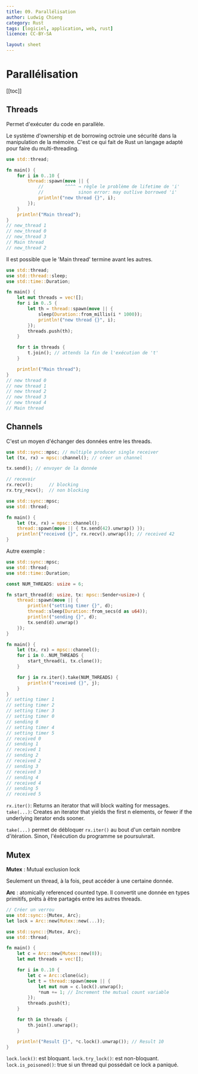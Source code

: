 ```yaml
---
title: 09. Parallélisation
author: Ludwig Chieng
category: Rust
tags: [logiciel, application, web, rust]
licence: CC-BY-SA

layout: sheet
---
```


# Parallélisation

[[toc]]


## Threads

Permet d'exécuter du code en parallèle.

Le système d'ownership et de borrowing octroie une sécurité dans la manipulation de la mémoire. C'est ce qui fait de Rust un langage adapté pour faire du multi-threading.

```rust
use std::thread;

fn main() {
    for i in 0..10 {
        thread::spawn(move || {
            //        ^^^^ → règle le problème de lifetime de 'i'
            //             sinon error: may outlive borrowed 'i'
            println!("new thread {}", i);
        });
    }
    println!("Main thread");
}
// new_thread 1
// new_thread 0
// new_thread 3
// Main thread
// new_thread 2
```

Il est possible que le 'Main thread' termine avant les autres.


```rust
use std::thread;
use std::thread::sleep;
use std::time::Duration;

fn main() {
    let mut threads = vec![];
    for i in 0..5 {
        let th = thread::spawn(move || {
            sleep(Duration::from_millis(i * 1000));
            println!("new thread {}", i);
        });
        threads.push(th);
    }

    for t in threads {
        t.join(); // attends la fin de l'exécution de 't'
    }

    println!("Main thread");
}
// new thread 0
// new thread 1
// new thread 2
// new thread 3
// new thread 4
// Main thread
```

## Channels

C'est un moyen d'échanger des données entre les threads.

```rust
use std::sync::mpsc; // multiple producer single receiver
let (tx, rx) = mpsc::channel(); // créer un channel
```
```rust
tx.send(); // envoyer de la donnée
```
```rust
// recevoir
rx.recv();      // blocking
rx.try_recv();  // non blocking
```

```rust
use std::sync::mpsc;
use std::thread;

fn main() {
    let (tx, rx) = mpsc::channel();
    thread::spawn(move || { tx.send(42).unwrap() });
    println!("received {}", rx.recv().unwrap()); // received 42
}
```

Autre exemple :

```rust
use std::sync::mpsc;
use std::thread;
use std::time::Duration;

const NUM_THREADS: usize = 6;

fn start_thread(d: usize, tx: mpsc::Sender<usize>) {
    thread::spawn(move || {
        println!("setting timer {}", d);
        thread::sleep(Duration::from_secs(d as u64));
        println!("sending {}", d);
        tx.send(d).unwrap()
    });
}

fn main() {
    let (tx, rx) = mpsc::channel();
    for i in 0..NUM_THREADS {
        start_thread(i, tx.clone());
    }

    for j in rx.iter().take(NUM_THREADS) {
        println!("received {}", j);
    }
}
// setting timer 1
// setting timer 2
// setting timer 3
// setting timer 0
// sending 0
// setting timer 4
// setting timer 5
// received 0
// sending 1
// received 1
// sending 2
// received 2
// sending 3
// received 3
// sending 4
// received 4
// sending 5
// received 5
```

`rx.iter()`: Returns an iterator that will block waiting for messages.
`take(...)`: Creates an iterator that yields the first n elements, or fewer if the underlying iterator ends sooner.

`take(...)` permet de débloquer `rx.iter()` au bout d'un certain nombre d'itération. Sinon, l'éxécution du programme se poursuivrait.


## Mutex

**Mutex** : Mutual exclusion lock

Seulement un thread, à la fois, peut accéder à une certaine donnée.

**Arc** : atomically referenced counted type. Il convertit une donnée en types primitifs, prêts à être partagés entre les autres threads.

```rust
// Créer un verrou
use std::sync::{Mutex, Arc};
let lock = Arc::new(Mutex::new(...));
```

```rust
use std::sync::{Mutex, Arc};
use std::thread;

fn main() {
    let c = Arc::new(Mutex::new(0));
    let mut threads = vec![];

    for i in 0..10 {
        let c = Arc::clone(&c);
        let t = thread::spawn(move || {
            let mut num = c.lock().unwrap();
            *num += 1; // Increment the mutual count variable
        });
        threads.push(t);
    }

    for th in threads {
        th.join().unwrap();
    }

    println!("Result {}", *c.lock().unwrap()); // Result 10
}
```

`lock.lock()`: est bloquant.
`lock.try_lock()`: est non-bloquant.
`lock.is_poisoned()`: true si un thread qui possédait ce lock a paniqué.
